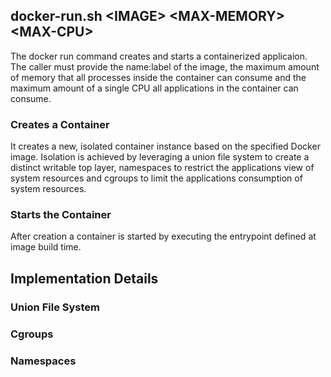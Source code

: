 ## docker-run.sh \<IMAGE\> \<MAX-MEMORY\> \<MAX-CPU\>
The docker run command creates and starts a containerized applicaion.  The caller must provide the name:label of the image, the maximum amount of memory that all processes inside the container can consume and the maximum amount of a single CPU all applications in the container can consume.
### Creates a Container
It creates a new, isolated container instance based on the specified Docker image. Isolation is achieved by leveraging a union file system to create a distinct writable top layer, namespaces to restrict the applications view of system resources and cgroups to limit the applications consumption of system resources.
### Starts the Container
After creation a container is started by executing the entrypoint defined at image build time.
## Implementation Details
### Union File System

### Cgroups

### Namespaces
